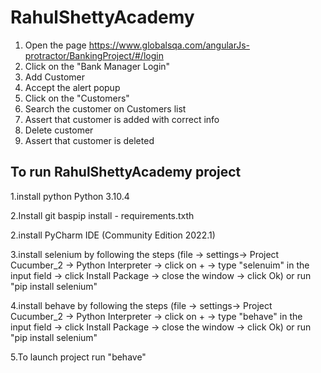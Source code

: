 # RahulShettyAcademy

1. Open the page https://www.globalsqa.com/angularJs-protractor/BankingProject/#/login
2. Click on the "Bank Manager Login"
3. Add Customer
4. Accept the alert  popup
5. Click on the "Customers"
6. Search the customer on Customers list 
7. Assert that customer is added with correct info
8. Delete customer
9. Assert that customer is deleted


## **To run RahulShettyAcademy project**

1.install python Python 3.10.4

2.Install git baspip install - requirements.txth

2.install PyCharm IDE (Community Edition 2022.1)

3.install selenium by following the steps (file -> settings->
 Project Cucumber_2 -> Python Interpreter -> click on + -> type "selenuim" in the input field -> click Install Package -> close the window -> click Ok)
 or run "pip install selenium"


4.install behave by following the steps (file -> settings->
 Project Cucumber_2 -> Python Interpreter -> click on + -> type "behave" in the input field -> click Install Package -> close the window -> click Ok)
 or run "pip install selenium"

 5.To launch project run "behave"   







